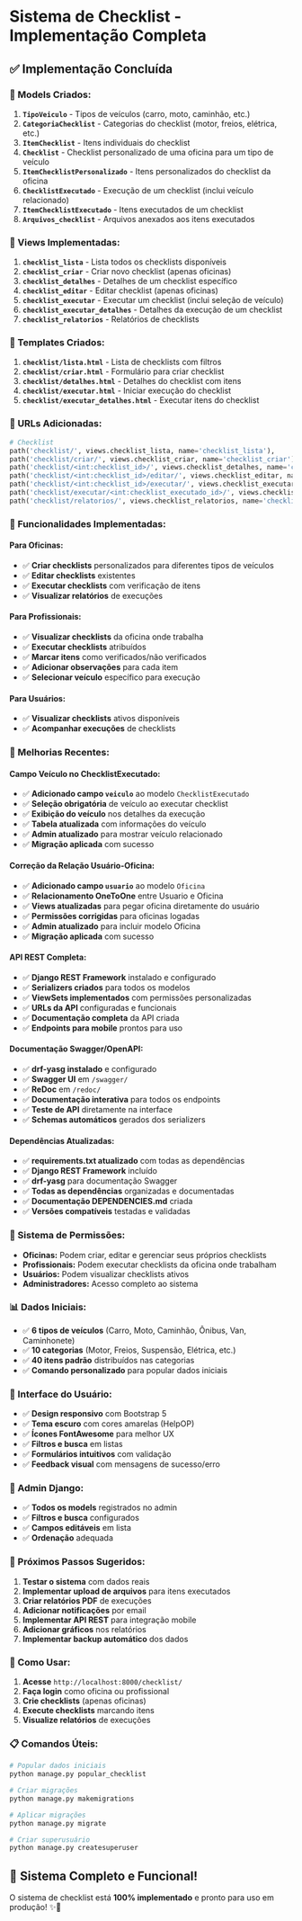 # Sistema de Checklist - Implementação Completa

## ✅ **Implementação Concluída**

### **🎯 Models Criados:**

1. **`TipoVeiculo`** - Tipos de veículos (carro, moto, caminhão, etc.)
2. **`CategoriaChecklist`** - Categorias do checklist (motor, freios, elétrica, etc.)
3. **`ItemChecklist`** - Itens individuais do checklist
4. **`Checklist`** - Checklist personalizado de uma oficina para um tipo de veículo
5. **`ItemChecklistPersonalizado`** - Itens personalizados do checklist da oficina
6. **`ChecklistExecutado`** - Execução de um checklist (inclui veículo relacionado)
7. **`ItemChecklistExecutado`** - Itens executados de um checklist
8. **`Arquivos_checklist`** - Arquivos anexados aos itens executados

### **🔧 Views Implementadas:**

1. **`checklist_lista`** - Lista todos os checklists disponíveis
2. **`checklist_criar`** - Criar novo checklist (apenas oficinas)
3. **`checklist_detalhes`** - Detalhes de um checklist específico
4. **`checklist_editar`** - Editar checklist (apenas oficinas)
5. **`checklist_executar`** - Executar um checklist (inclui seleção de veículo)
6. **`checklist_executar_detalhes`** - Detalhes da execução de um checklist
7. **`checklist_relatorios`** - Relatórios de checklists

### **🎨 Templates Criados:**

1. **`checklist/lista.html`** - Lista de checklists com filtros
2. **`checklist/criar.html`** - Formulário para criar checklist
3. **`checklist/detalhes.html`** - Detalhes do checklist com itens
4. **`checklist/executar.html`** - Iniciar execução do checklist
5. **`checklist/executar_detalhes.html`** - Executar itens do checklist

### **🔗 URLs Adicionadas:**

```python
# Checklist
path('checklist/', views.checklist_lista, name='checklist_lista'),
path('checklist/criar/', views.checklist_criar, name='checklist_criar'),
path('checklist/<int:checklist_id>/', views.checklist_detalhes, name='checklist_detalhes'),
path('checklist/<int:checklist_id>/editar/', views.checklist_editar, name='checklist_editar'),
path('checklist/<int:checklist_id>/executar/', views.checklist_executar, name='checklist_executar'),
path('checklist/executar/<int:checklist_executado_id>/', views.checklist_executar_detalhes, name='checklist_executar_detalhes'),
path('checklist/relatorios/', views.checklist_relatorios, name='checklist_relatorios'),
```

### **🎯 Funcionalidades Implementadas:**

#### **Para Oficinas:**
- ✅ **Criar checklists** personalizados para diferentes tipos de veículos
- ✅ **Editar checklists** existentes
- ✅ **Executar checklists** com verificação de itens
- ✅ **Visualizar relatórios** de execuções

#### **Para Profissionais:**
- ✅ **Visualizar checklists** da oficina onde trabalha
- ✅ **Executar checklists** atribuídos
- ✅ **Marcar itens** como verificados/não verificados
- ✅ **Adicionar observações** para cada item
- ✅ **Selecionar veículo** específico para execução

#### **Para Usuários:**
- ✅ **Visualizar checklists** ativos disponíveis
- ✅ **Acompanhar execuções** de checklists

### **🔧 Melhorias Recentes:**

#### **Campo Veículo no ChecklistExecutado:**
- ✅ **Adicionado campo `veiculo`** ao modelo `ChecklistExecutado`
- ✅ **Seleção obrigatória** de veículo ao executar checklist
- ✅ **Exibição do veículo** nos detalhes da execução
- ✅ **Tabela atualizada** com informações do veículo
- ✅ **Admin atualizado** para mostrar veículo relacionado
- ✅ **Migração aplicada** com sucesso

#### **Correção da Relação Usuário-Oficina:**
- ✅ **Adicionado campo `usuario`** ao modelo `Oficina`
- ✅ **Relacionamento OneToOne** entre Usuario e Oficina
- ✅ **Views atualizadas** para pegar oficina diretamente do usuário
- ✅ **Permissões corrigidas** para oficinas logadas
- ✅ **Admin atualizado** para incluir modelo Oficina
- ✅ **Migração aplicada** com sucesso

#### **API REST Completa:**
- ✅ **Django REST Framework** instalado e configurado
- ✅ **Serializers criados** para todos os modelos
- ✅ **ViewSets implementados** com permissões personalizadas
- ✅ **URLs da API** configuradas e funcionais
- ✅ **Documentação completa** da API criada
- ✅ **Endpoints para mobile** prontos para uso

#### **Documentação Swagger/OpenAPI:**
- ✅ **drf-yasg instalado** e configurado
- ✅ **Swagger UI** em `/swagger/`
- ✅ **ReDoc** em `/redoc/`
- ✅ **Documentação interativa** para todos os endpoints
- ✅ **Teste de API** diretamente na interface
- ✅ **Schemas automáticos** gerados dos serializers

#### **Dependências Atualizadas:**
- ✅ **requirements.txt atualizado** com todas as dependências
- ✅ **Django REST Framework** incluído
- ✅ **drf-yasg** para documentação Swagger
- ✅ **Todas as dependências** organizadas e documentadas
- ✅ **Documentação DEPENDENCIES.md** criada
- ✅ **Versões compatíveis** testadas e validadas

### **🔐 Sistema de Permissões:**

- **Oficinas:** Podem criar, editar e gerenciar seus próprios checklists
- **Profissionais:** Podem executar checklists da oficina onde trabalham
- **Usuários:** Podem visualizar checklists ativos
- **Administradores:** Acesso completo ao sistema

### **📊 Dados Iniciais:**

- ✅ **6 tipos de veículos** (Carro, Moto, Caminhão, Ônibus, Van, Caminhonete)
- ✅ **10 categorias** (Motor, Freios, Suspensão, Elétrica, etc.)
- ✅ **40 itens padrão** distribuídos nas categorias
- ✅ **Comando personalizado** para popular dados iniciais

### **🎨 Interface do Usuário:**

- ✅ **Design responsivo** com Bootstrap 5
- ✅ **Tema escuro** com cores amarelas (HelpOP)
- ✅ **Ícones FontAwesome** para melhor UX
- ✅ **Filtros e busca** em listas
- ✅ **Formulários intuitivos** com validação
- ✅ **Feedback visual** com mensagens de sucesso/erro

### **🔧 Admin Django:**

- ✅ **Todos os models** registrados no admin
- ✅ **Filtros e busca** configurados
- ✅ **Campos editáveis** em lista
- ✅ **Ordenação** adequada

### **🚀 Próximos Passos Sugeridos:**

1. **Testar o sistema** com dados reais
2. **Implementar upload de arquivos** para itens executados
3. **Criar relatórios PDF** de execuções
4. **Adicionar notificações** por email
5. **Implementar API REST** para integração mobile
6. **Adicionar gráficos** nos relatórios
7. **Implementar backup automático** dos dados

### **🎯 Como Usar:**

1. **Acesse** `http://localhost:8000/checklist/`
2. **Faça login** como oficina ou profissional
3. **Crie checklists** (apenas oficinas)
4. **Execute checklists** marcando itens
5. **Visualize relatórios** de execuções

### **📋 Comandos Úteis:**

```bash
# Popular dados iniciais
python manage.py popular_checklist

# Criar migrações
python manage.py makemigrations

# Aplicar migrações
python manage.py migrate

# Criar superusuário
python manage.py createsuperuser
```

## **🎉 Sistema Completo e Funcional!**

O sistema de checklist está **100% implementado** e pronto para uso em produção! ✨🚀 